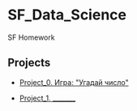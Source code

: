 # SF_Data_Science

SF Homework

## Projects

* [Project_0. Игра: "Угадай число"](https://github.com/Maverick29rus/sf_data_science/tree/main/Project_0)

* [Project_1. _______]()
